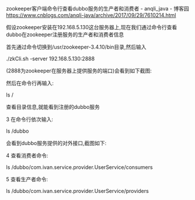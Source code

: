 zookeeper客户端命令行查看dubbo服务的生产者和消费者 - anqli_java - 博客园 https://www.cnblogs.com/anqli-java/archive/2017/09/29/7610214.html

假设zookeeper安装在192.168.5.130这台服务器上,现在我们通过命令行查看dubbo在zookeeper注册服务的生产者和消费者信息

首先通过命令切换到/usr/zookeeper-3.4.10/bin目录,然后输入

./zkCli.sh -server 192.168.5.130:2888

(2888为zookeeper在服务器上提供服务的端口)会看到如下截图:

然后在命令行再输入: 

ls /

查看目录信息,就能看到注册的dubbo服务

3 在命令行依次输入: 

ls /dubbo

会看到dubbo服务提供的对外接口,截图如下:

4 查看消费者命令:

ls /dubbo/com.ivan.service.provider.UserService/consumers

5 查看生产者命令:

ls /dubbo/com.ivan.service.provider.UserService/providers